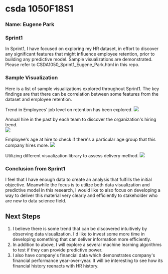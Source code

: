 
# csda 1050F18S1
### Name: Eugene Park


### Sprint1

In Sprint1, I have focused on exploring my HR dataset, in effort to discover any significant features that might influence employee retention, prior to building any predictive model. Sample visualizations are demonstrated. Please refer to CSDA1050_Sprint1_Eugene_Park.html in this repo. 

### Sample Visualization
Here is a list of sample visualizations explored throughout Sprint1. The key findings are that there can be correlation between some features from the dataset and employee retention. 

Trend in Employees' job level on retention has been explored. 
<img src="CSDA-1050F18S1/eugenepark/images/sprint1Rplot1.png">

Annual hire in the past by each team to discover the organization's hiring trend.  
<img src="CSDA-1050F18S1/eugenepark/images/sprint1Rplot2.png">

Employee's age at hire to check if there's a particular age group that this company hires more.
<img src="CSDA-1050F18S1/eugenepark/images/sprint1Rplot3.png">

Utilizing different visualization library to assess delivery method.
<img src="CSDA-1050F18S1/eugenepark/images/sprint1Rplot5.png">

### Conclusion from Sprint1
I feel that I have enough data to create an analysis that fulfills the initial objective. Meanwhile the focus is to utilize both data visualization and predictive model in this research, I would like to also focus on developing a way to deliver this material very clearly and efficiently to stakeholder who are new to data science field.  


## Next Steps
1. I believe there is some trend that can be discovered intuitively by observing data visualization. I'd like to invest some more time in developing something that can deliver information more efficiently. 
2. In addition to above, I will explore a several machine learning algorithms to test if they can provide predictive power. 
3. I also have company's financial data which demonstrates company's financial performance year-over-year. It will be interesting to see how its financial history reenacts with HR history. 